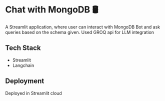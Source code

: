 
# Chat with MongoDB 🛢

A Streamlit application, where user can interact with MongoDB Bot and ask queries based on the schema given.
Used GROQ api for LLM integration
## Tech Stack

- Streamlit
- Langchain

## Deployment

Deployed in Streamlit cloud
